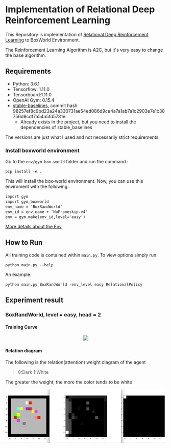 # Implementation of Relational Deep Reinforcement Learning
This Repository is implementation of [Relational Deep Reinforcement Learning](https://arxiv.org/abs/1806.01830) to BoxWorld Environment.

The Reinforcement Learning Algorithm is A2C, but it's very easy to change the base algorithm.
## Requirements
- Python: 3.6.1
- Tensorflow: 1.11.0
- Tensorboard:1.11.0
- OpenAI Gym: 0.15.4
- [stable-baselines](https://github.com/hill-a/stable-baselines), commit hash: 98257ef8c9bd23a24a330731ae54ed086d9ce4a7a1ab7a1c2903e7e1c38756d8cdf7a54a5fd5781e.
    - Already exists in the project, but you need to install the dependencies of stable_baselines


The versions are just what I used and not necessarily strict requirements.
### Install boxworld environment
Go to the `env/gym-box-world` folder and run the command :
```
pip install -e .
```

This will install the box-world environment. Now, you can use this enviroment with the following:
```
import gym
import gym_boxworld
env_name = 'BoxRandWorld'
env_id = env_name + 'NoFrameskip-v4'
env = gym.make(env_id,level='easy')
```
[More details about the Env](https://github.com/gyh75520/Relational_DRL/blob/master/env/gym-box-world/README.md)

## How to Run
All training code is contained within ```main.py```. To view options simply run:
```
python main.py --help
```
An example:
```
python main.py BoxRandWorld -env_level easy RelationalPolicy
```
## Experiment result
### BoxRandWorld, level = easy, head = 2
#### Training Curve

<!-- <div align="center">
<img src="http://ww1.sinaimg.cn/large/74c11ddely1g94sxzhiu2j218g0ukwhe.jpg" width=600 />
</div> -->

<div align="center">
<img src="http://ww1.sinaimg.cn/large/74c11ddely1g9rm3th3b5j20av07n0t0.jpg" width=400 />
</div>


#### Relation diagram
The following is the relation(attention) weight diagram of the agent
> 0:Dark
> 1:White

The greater the weight, the more the color tends to be white
<!-- ![](gif/BoxRandWorldEasy2.gif)
![](gif/BoxRandWorldEasy3.gif) -->

![](gif/concise_cnn_not_reduceObs.gif)
